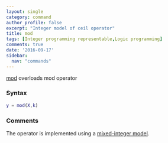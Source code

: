 ```yaml
---
layout: single
category: command
author_profile: false
excerpt: "Integer model of ceil operator"
title: mod
tags: [Integer programming representable,Logic programming]
comments: true
date: '2016-09-17'
sidebar:
  nav: "commands"
---
```


[mod](/command/mod) overloads mod operator

### Syntax

````matlab
y = mod(X,k)
````

### Comments

The operator is implemented using a [mixed-integer model](/tutorial/nonlinearoperatorsmixedinteger).
